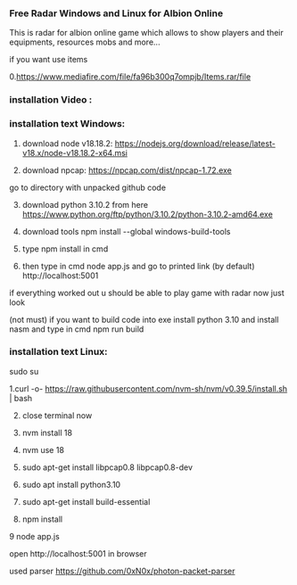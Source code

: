 ### **Free Radar  Windows and Linux for Albion Online**

This is radar for albion online game which allows
to show players and their equipments, resources mobs and more...

if you want use items 

0.https://www.mediafire.com/file/fa96b300q7ompjb/Items.rar/file


### **installation Video :**


### **installation text Windows:**



1. download node v18.18.2:
  https://nodejs.org/download/release/latest-v18.x/node-v18.18.2-x64.msi



2. download npcap: 
   https://npcap.com/dist/npcap-1.72.exe



go to directory with unpacked github code
 

3. download python 3.10.2 from here
  https://www.python.org/ftp/python/3.10.2/python-3.10.2-amd64.exe


4. download tools
 npm install --global windows-build-tools

5. type npm install  in cmd

6. then type in cmd node app.js and go to printed link
 (by default) http://localhost:5001

if everything worked out u should be able to play game with radar now
just look 

(not must) if you want to build code into exe install python 3.10
and install nasm and type in cmd npm run build



### **installation text Linux:**


sudo su

1.curl -o- https://raw.githubusercontent.com/nvm-sh/nvm/v0.39.5/install.sh | bash

2. close terminal now

3. nvm install 18
4. nvm use 18


5. sudo apt-get install libpcap0.8 libpcap0.8-dev

6. sudo apt install python3.10

7. sudo apt-get install build-essential

8. npm install

9 node app.js

open  http://localhost:5001 in browser

used parser https://github.com/0xN0x/photon-packet-parser

